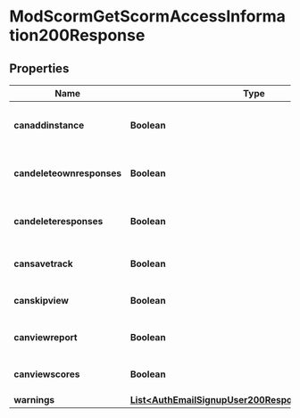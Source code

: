 

# ModScormGetScormAccessInformation200Response


## Properties

| Name | Type | Description | Notes |
|------------ | ------------- | ------------- | -------------|
|**canaddinstance** | **Boolean** | Whether the user has the capability mod/scorm:addinstance allowed. |  [optional] |
|**candeleteownresponses** | **Boolean** | Whether the user has the capability mod/scorm:deleteownresponses allowed. |  [optional] |
|**candeleteresponses** | **Boolean** | Whether the user has the capability mod/scorm:deleteresponses allowed. |  [optional] |
|**cansavetrack** | **Boolean** | Whether the user has the capability mod/scorm:savetrack allowed. |  [optional] |
|**canskipview** | **Boolean** | Whether the user has the capability mod/scorm:skipview allowed. |  [optional] |
|**canviewreport** | **Boolean** | Whether the user has the capability mod/scorm:viewreport allowed. |  [optional] |
|**canviewscores** | **Boolean** | Whether the user has the capability mod/scorm:viewscores allowed. |  [optional] |
|**warnings** | [**List&lt;AuthEmailSignupUser200ResponseWarningsInner&gt;**](AuthEmailSignupUser200ResponseWarningsInner.md) |  |  [optional] |




